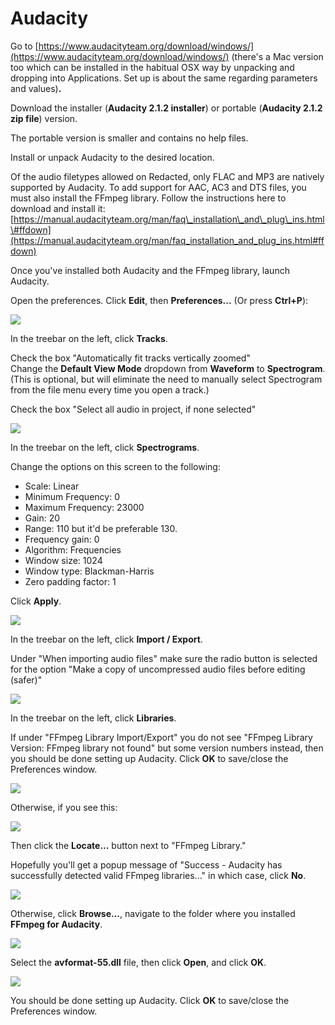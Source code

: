 # Audacity

Go to [https://www.audacityteam.org/download/windows/](https://www.audacityteam.org/download/windows/) \(there's a Mac version too which can be installed in the habitual OSX way by unpacking and dropping into Applications. Set up is about the same regarding parameters and values\)**.**

Download the installer \(**Audacity 2.1.2 installer**\) or portable \(**Audacity 2.1.2 zip file**\) version.

The portable version is smaller and contains no help files.

Install or unpack Audacity to the desired location.

Of the audio filetypes allowed on Redacted, only FLAC and MP3 are natively supported by Audacity. To add support for AAC, AC3 and DTS files, you must also install the FFmpeg library. Follow the instructions here to download and install it:  
[https://manual.audacityteam.org/man/faq\_installation\_and\_plug\_ins.html\#ffdown](https://manual.audacityteam.org/man/faq_installation_and_plug_ins.html#ffdown)

Once you've installed both Audacity and the FFmpeg library, launch Audacity.

Open the preferences. Click **Edit**, then **Preferences...** \(Or press **Ctrl+P**\):

![](../.gitbook/assets/image%20%2837%29.png)

In the treebar on the left, click **Tracks**.

Check the box "Automatically fit tracks vertically zoomed"  
Change the **Default View Mode** dropdown from **Waveform** to **Spectrogram**. \(This is optional, but will eliminate the need to manually select Spectrogram from the file menu every time you open a track.\)

Check the box "Select all audio in project, if none selected"

![](../.gitbook/assets/image%20%2816%29.png)

In the treebar on the left, click **Spectrograms**.

Change the options on this screen to the following:

* Scale: Linear
* Minimum Frequency: 0
* Maximum Frequency: 23000
* Gain: 20
* Range: 110 but it'd be preferable 130. 
* Frequency gain: 0
* Algorithm: Frequencies
* Window size: 1024
* Window type: Blackman-Harris
* Zero padding factor: 1

Click **Apply**.

![](../.gitbook/assets/image%20%2815%29.png)

In the treebar on the left, click **Import / Export**.

Under "When importing audio files" make sure the radio button is selected for the option "Make a copy of uncompressed audio files before editing \(safer\)"

![](../.gitbook/assets/image%20%287%29.png)

In the treebar on the left, click **Libraries**.

If under "FFmpeg Library Import/Export" you do not see "FFmpeg Library Version: FFmpeg library not found" but some version numbers instead, then you should be done setting up Audacity. Click **OK** to save/close the Preferences window.

![](../.gitbook/assets/image%20%2845%29.png)

Otherwise, if you see this:

![](../.gitbook/assets/image.png)

Then click the **Locate...** button next to "FFmpeg Library."

Hopefully you'll get a popup message of "Success - Audacity has successfully detected valid FFmpeg libraries..." in which case, click **No**.

![](../.gitbook/assets/image%20%2820%29.png)

Otherwise, click **Browse...**, navigate to the folder where you installed **FFmpeg for Audacity**.

![](../.gitbook/assets/image%20%2878%29.png)

Select the **avformat-55.dll** file, then click **Open**, and click **OK**.

![](../.gitbook/assets/image%20%2838%29.png)

You should be done setting up Audacity. Click **OK** to save/close the Preferences window.

